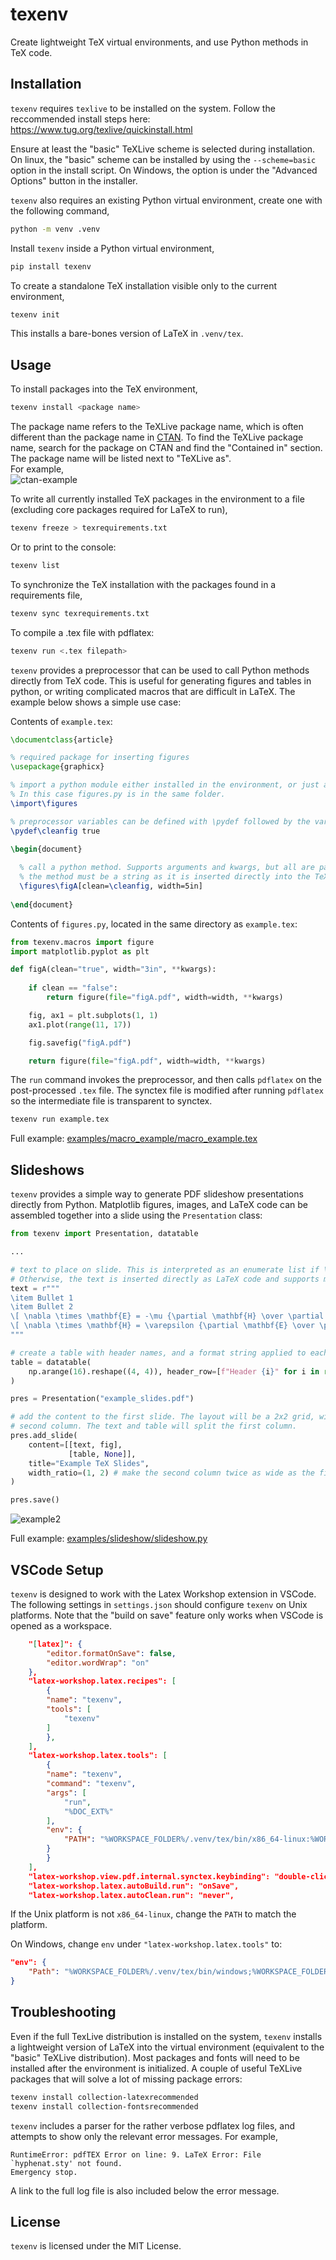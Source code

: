# texenv

Create lightweight TeX virtual environments, and use Python methods in TeX code. 

## Installation

`texenv` requires `texlive` to be installed on the system. Follow the reccommended install steps here:  
https://www.tug.org/texlive/quickinstall.html

Ensure at least the "basic" TeXLive scheme is selected during installation. On linux, the "basic" scheme can be installed by using the `--scheme=basic` option in the install script. On Windows, the option is under the "Advanced Options" button in the installer. 

`texenv` also requires an existing Python virtual environment, create one with the following command,
```bash
python -m venv .venv
```

Install `texenv` inside a Python virtual environment,

```bash
pip install texenv
```

To create a standalone TeX installation visible only to the current environment, 
```bash
texenv init
```
This installs a bare-bones version of LaTeX in `.venv/tex`.

## Usage

To install packages into the TeX environment,
```bash
texenv install <package name>
```

The package name refers to the TeXLive package name, which is often different than the package name in [CTAN](https://ctan.org/). To find the TeXLive package name, search for the package on CTAN and find the "Contained in" section. The package name will be listed next to "TeXLive as".   
For example,  
![ctan-example](https://raw.githubusercontent.com/ricklyon/texenv/main/docs/img/texlive_ctan.png)


To write all currently installed TeX packages in the environment to a file (excluding core packages required for LaTeX to run),
```bash
texenv freeze > texrequirements.txt
```

Or to print to the console:
```bash
texenv list
```

To synchronize the TeX installation with the packages found in a requirements file,
```bash
texenv sync texrequirements.txt
```

To compile a .tex file with pdflatex:
```bash
texenv run <.tex filepath>
```

`texenv` provides a preprocessor that can be used to call Python methods directly from TeX code. This is useful for generating figures and tables in python, or writing complicated macros that are difficult in LaTeX. The example below shows a simple use case:

Contents of `example.tex`:
```tex
\documentclass{article}

% required package for inserting figures
\usepackage{graphicx}

% import a python module either installed in the environment, or just a file in the same folder as the .tex file.
% In this case figures.py is in the same folder.
\import\figures

% preprocessor variables can be defined with \pydef followed by the variable name and value.
\pydef\cleanfig true

\begin{document}
  
  % call a python method. Supports arguments and kwargs, but all are passed in as string types. The return type of 
  % the method must be a string as it is inserted directly into the TeX code.
  \figures\figA[clean=\cleanfig, width=5in]
   
\end{document}
```
Contents of `figures.py`, located in the same directory as `example.tex`:
```python
from texenv.macros import figure
import matplotlib.pyplot as plt

def figA(clean="true", width="3in", **kwargs):
    
    if clean == "false":
        return figure(file="figA.pdf", width=width, **kwargs)

    fig, ax1 = plt.subplots(1, 1)
    ax1.plot(range(11, 17))

    fig.savefig("figA.pdf")

    return figure(file="figA.pdf", width=width, **kwargs)

```

The `run` command invokes the preprocessor, and then calls `pdflatex` on the post-processed `.tex` file. The synctex file is modified after running `pdflatex` so the intermediate file is transparent to synctex.

```bash
texenv run example.tex
```

Full example:
[examples/macro_example/macro_example.tex](examples/macro_example/macro_example.tex)

## Slideshows

`texenv` provides a simple way to generate PDF slideshow presentations directly from Python. Matplotlib figures, images, and LaTeX code can be assembled together into a slide using the `Presentation` class:

```python
from texenv import Presentation, datatable

... 

# text to place on slide. This is interpreted as an enumerate list if \item appears first in the string.
# Otherwise, the text is inserted directly as LaTeX code and supports math macros etc...
text = r"""
\item Bullet 1
\item Bullet 2
\[ \nabla \times \mathbf{E} = -\mu {\partial \mathbf{H} \over \partial t} \]
\[ \nabla \times \mathbf{H} = \varepsilon {\partial \mathbf{E} \over \partial t} \]
"""

# create a table with header names, and a format string applied to each cell
table = datatable(
    np.arange(16).reshape((4, 4)), header_row=[f"Header {i}" for i in range(4)], formatter="{:.2f}"
)

pres = Presentation("example_slides.pdf")

# add the content to the first slide. The layout will be a 2x2 grid, with the figure centered along both rows in the
# second column. The text and table will split the first column. 
pres.add_slide(
    content=[[text, fig], 
             [table, None]], 
    title="Example TeX Slides", 
    width_ratio=(1, 2) # make the second column twice as wide as the first column.
)

pres.save()
```

![example2](https://raw.githubusercontent.com/ricklyon/texenv/main/docs/img/example_slide.png)

Full example:
[examples/slideshow/slideshow.py](examples/slideshow/slideshow.py)


## VSCode Setup

`texenv` is designed to work with the Latex Workshop extension in VSCode. The following settings in `settings.json` should configure `texenv` on Unix platforms. Note that the "build on save" feature only works when VSCode is opened as a workspace.

```json
    "[latex]": {
        "editor.formatOnSave": false,
        "editor.wordWrap": "on"
    },
    "latex-workshop.latex.recipes": [
        {
        "name": "texenv",
        "tools": [
            "texenv"
        ]
        },
    ],
    "latex-workshop.latex.tools": [
        {
        "name": "texenv",
        "command": "texenv",
        "args": [
            "run",
            "%DOC_EXT%"
        ],
        "env": {
            "PATH": "%WORKSPACE_FOLDER%/.venv/tex/bin/x86_64-linux:%WORKSPACE_FOLDER%/.venv/bin"
        }
        }
    ],
    "latex-workshop.view.pdf.internal.synctex.keybinding": "double-click",
    "latex-workshop.latex.autoBuild.run": "onSave",
    "latex-workshop.latex.autoClean.run": "never",
```

If the Unix platform is not `x86_64-linux`, change the `PATH` to match the platform. 

On Windows, change `env` under `"latex-workshop.latex.tools"` to:
```json
"env": {
    "Path": "%WORKSPACE_FOLDER%/.venv/tex/bin/windows;%WORKSPACE_FOLDER%/.venv/Scripts"
}
```

## Troubleshooting

Even if the full TexLive distribution is installed on the system, `texenv` installs a lightweight version of LaTeX into the virtual environment (equivalent to the "basic" TeXLive distribution). Most packages and fonts will need to be installed after the environment is initialized. A couple of useful TeXLive packages that will solve a lot of missing package errors:

```bash
texenv install collection-latexrecommended
texenv install collection-fontsrecommended
```

`texenv` includes a parser for the rather verbose pdflatex log files, and attempts to show only the relevant error messages. For example, 
```
RuntimeError: pdfTEX Error on line: 9. LaTeX Error: File `hyphenat.sty' not found.
Emergency stop.
```

A link to the full log file is also included below the error message.

## License

`texenv` is licensed under the MIT License.